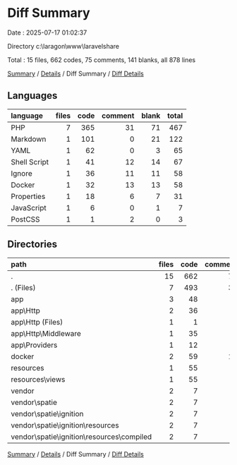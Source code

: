 # Diff Summary

Date : 2025-07-17 01:02:37

Directory c:\\laragon\\www\\laravelshare

Total : 15 files,  662 codes, 75 comments, 141 blanks, all 878 lines

[Summary](results.md) / [Details](details.md) / Diff Summary / [Diff Details](diff-details.md)

## Languages
| language | files | code | comment | blank | total |
| :--- | ---: | ---: | ---: | ---: | ---: |
| PHP | 7 | 365 | 31 | 71 | 467 |
| Markdown | 1 | 101 | 0 | 21 | 122 |
| YAML | 1 | 62 | 0 | 3 | 65 |
| Shell Script | 1 | 41 | 12 | 14 | 67 |
| Ignore | 1 | 36 | 11 | 11 | 58 |
| Docker | 1 | 32 | 13 | 13 | 58 |
| Properties | 1 | 18 | 6 | 7 | 31 |
| JavaScript | 1 | 6 | 0 | 1 | 7 |
| PostCSS | 1 | 1 | 2 | 0 | 3 |

## Directories
| path | files | code | comment | blank | total |
| :--- | ---: | ---: | ---: | ---: | ---: |
| . | 15 | 662 | 75 | 141 | 878 |
| . (Files) | 7 | 493 | 39 | 98 | 630 |
| app | 3 | 48 | 7 | 8 | 63 |
| app\\Http | 2 | 36 | 6 | 7 | 49 |
| app\\Http (Files) | 1 | 1 | 0 | 0 | 1 |
| app\\Http\\Middleware | 1 | 35 | 6 | 7 | 48 |
| app\\Providers | 1 | 12 | 1 | 1 | 14 |
| docker | 2 | 59 | 18 | 21 | 98 |
| resources | 1 | 55 | 9 | 13 | 77 |
| resources\\views | 1 | 55 | 9 | 13 | 77 |
| vendor | 2 | 7 | 2 | 1 | 10 |
| vendor\\spatie | 2 | 7 | 2 | 1 | 10 |
| vendor\\spatie\\ignition | 2 | 7 | 2 | 1 | 10 |
| vendor\\spatie\\ignition\\resources | 2 | 7 | 2 | 1 | 10 |
| vendor\\spatie\\ignition\\resources\\compiled | 2 | 7 | 2 | 1 | 10 |

[Summary](results.md) / [Details](details.md) / Diff Summary / [Diff Details](diff-details.md)